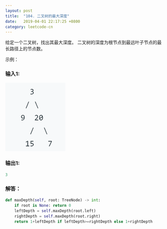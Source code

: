 ```yaml
---
layout: post
title:  "104. 二叉树的最大深度"
date:   2019-04-01 22:17:25 +0800
category: leetcode-cn
---
```


给定一个二叉树，找出其最大深度。
二叉树的深度为根节点到最远叶子节点的最长路径上的节点数。

示例：  

### 输入1:   
![TreeNode](/PNG/104_BinaryTree.png)  

### 输出1:  
```python
3
```

### 解答：  

```python
def maxDepth(self, root: TreeNode) -> int:
    if root is None: return 0
    leftDepth = self.maxDepth(root.left)
    rightDepth = self.maxDepth(root.right)
    return 1+leftDepth if leftDepth>=rightDepth else 1+rightDepth
```
